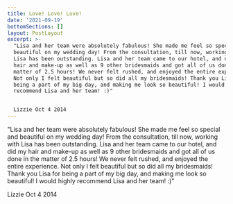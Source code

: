 ```yaml
---
title: Love! Love! Love!
date: '2021-09-19'
bottomSections: []
layout: PostLayout
excerpt: >-
  "Lisa and her team were absolutely fabulous! She made me feel so special and
  beautiful on my wedding day! From the consultation, till now, working with
  Lisa has been outstanding. Lisa and her team came to our hotel, and did my
  hair and make-up as well as 9 other bridesmaids and got all of us done in the
  matter of 2.5 hours! We never felt rushed, and enjoyed the entire experience.
  Not only I felt beautiful but so did all my bridesmaids! Thank you Lisa for
  being a part of my big day, and making me look so beautiful! I would highly
  recommend Lisa and her team! :)"


  Lizzie Oct 4 2014
---
```

"Lisa and her team were absolutely fabulous! She made me feel so special and beautiful on my wedding day! From the consultation, till now, working with Lisa has been outstanding. Lisa and her team came to our hotel, and did my hair and make-up as well as 9 other bridesmaids and got all of us done in the matter of 2.5 hours! We never felt rushed, and enjoyed the entire experience. Not only I felt beautiful but so did all my bridesmaids! Thank you Lisa for being a part of my big day, and making me look so beautiful! I would highly recommend Lisa and her team! :)"

Lizzie Oct 4 2014
